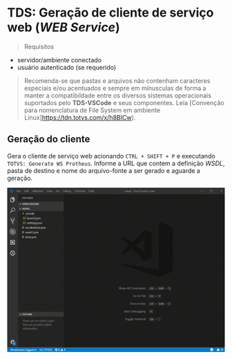 # TDS: Geração de cliente de serviço web (_WEB Service_)

> Requisitos

- servidor/ambiente conectado
- usuário autenticado (se requerido)

> Recomenda-se que pastas e arquivos não contenham caracteres especiais e/ou acentuados e sempre em mínusculas de forma a manter a compatibildade entre os diversos sistemas operacionais suportados pelo **TDS-VSCode** e seus componentes.
> Leia [Convenção para nomenclatura de File System em ambiente Linux]<https://tdn.totvs.com/x/h8BICw>).

## Geração do cliente

Gera o cliente de serviço web acionando `CTRL + SHIFT + P` e executando `TOTVS: Generate WS Protheus`. Informe a URL que contem a definição _WSDL_, pasta de destino e nome do arquivo-fonte a ser gerado e aguarde a geração.

![Generate WS](./gifs/GenerateWS.gif)

